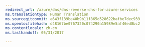 ```yaml
---
redirect_url: /azure/dns/dns-reverse-dns-for-azure-services
ms.translationtype: Human Translation
ms.sourcegitcommit: a643f139be40b9b11f865d528622bafbe7dec939
ms.openlocfilehash: d48167be0767320c074290a15989e5af46ed8bc2
ms.contentlocale: zh-cn
ms.lasthandoff: 05/31/2017

---
```

